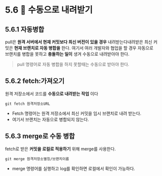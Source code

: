 5.6 🚀 수동으로 내려받기
=
5.6.1 자동병합
-
pull은 __원격 서버에서 현재 커밋보다 최신 버전이 있을 경우__ 내려받는다내려받은 최신 커밋은 __현재 브랜치로 자동 병합을__ 한다.
여기서 여러 개발자와 협업을 할 경우 자동으로 브랜치를 병합을
못하고 __충돌하는 일이__ 생겨 수동으로 내려받아야 한다.
>pull 명령어로 자동 병합을 하지 못할때는 수동으로 받아야 한다.

5.6.2 fetch:가져오기
-
원격 저장소에서 코드를 __수동으로 내려받는 작업__ 이다

    git fetch 원격저장소URL
- Fetch 명령어는 원격 저장소에서 최신 커밋을 임시 브랜치로 내려 받는다.
- 여기서 브랜치는 자동으로 병합되지 않는다.

5.6.3 merge로 수동 병합
-
fetch로 받은 __커밋을 로컬로 적용하기__ 위해 merge를 사용한다.

    git merge 원격저장소별칭/브랜치이름

- merge 명령어를 실행하고  log를 확인하면 로컬에서 확인이 가능하다.
